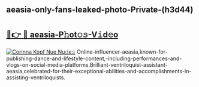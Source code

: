 ## aeasia-only-fans​-leaked-photo​-Private-(h3d44)


# <h2><a href="https://mediaupload.pro?title=aeasia&ref=git">🔗👉 🔴 aeasia-P𝚑ot𝚘𝚜-V𝚒d𝚎o</a></h2>

[![Corinna Kopf Nue Nu𝚍e𝚜](https://i.imgur.com/0qMVB7G.gif)](https://mediaupload.pro?title=aeasia&ref=git)
Online-influencer-aeasia,known-for-publishing-dance-and-lifestyle-content,-including-performances-and-vlogs-on-social-media-platforms.Brilliant-ventriloquist-assistant-aeasia,celebrated-for-their-exceptional-abilities-and-accomplishments-in-assisting-ventriloquists.  